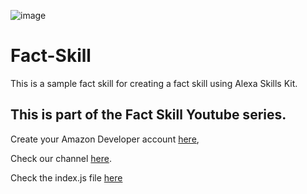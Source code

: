 ![image](https://s3.ap-south-1.amazonaws.com/com.alexa.sample/Untitled-1.png?response-content-disposition=inline&X-Amz-Security-Token=IQoJb3JpZ2luX2VjEA0aCXVzLWVhc3QtMSJHMEUCIFQNkkTfuWed2lT2n%2FJhfTisbT2k4fWe%2F31xAObEfOigAiEA5KlgEIxTGcm4Ib%2BQgqMB2Q2qkzg36qdcgnS7G%2BLciUEqxAIIFRAAGgw5ODU2NTYxMzU0OTMiDGA6Ri2GQHGOMZT3OyqhAu%2F9FUkCkOBKdZDxHlNxvqnRnNZRjsJERL46ptq2WIbrM2FbgQCNqKS%2F0IxbfT%2Fj5FjBJZZFz1pOwUjzo33JVG5pYIqKyJJxjK3NOu5dybc05Vddock9UUZVX8N7w%2Bj9D6kMNrzWAj%2FxL9IiMQ3qlTWozO7D7BFCF%2FiEQIK%2FJn4ifOuqmYp7Exw3ndv7L48YSFNL%2BvLiRsRt2DLmywPdFZ63IzwBQgheoVqULVKImhmZVfdcGvV2JObZTAQF2il7Vbu8iHwr%2BZS4yNk%2FK1Nrkvr9%2Fro4J%2FVGv2bXUSR76e5oWH%2BOsPc9g1XbmDI1hNLNN24erh5zrCHDF96mehxeRCOeNne3Xg6K86K70LS2InZY31cqY0x%2FRQbLCfIzxve%2FIxww1MvY%2BgU6sALEWWmB4L4GAh5TTrqvZy0s6QNZRdOfBHtctnUzDN7rnZS6fo3f8ybTB58vkZi%2BOaD9u7XhwU2BIuxgKMwW%2FHCvY1%2FKyJlbQDxYXFGXcVNd99DakZFcSMEnK%2FM9mglpDcxK0js3UGvDDXs3sdVTXBbhwgwpKBJ1pHgVRsxWGUGJvWVDgaQ2K%2BwlesB%2BOE4bTPATUbcNJSe39rOi76V3kYGUgnQR2iqsUFN%2B3FfJXqeEEiobUZnEN%2BMV2WfAu6BY6H9EY8h4xMIbUkjKek2X%2Fq%2B%2FBcxspP5cbcVXYWjCaj%2FgaaiA4TIzNbV5YOpUZF5fy4bO%2BCQFTwRcqcheERbM1l67C%2FzMs07rXg%2FLqYfzH9RbvZ4rsR%2FqfGQXGvf8edkgobZynr7nVDuUkxyiVi1AljGP&X-Amz-Algorithm=AWS4-HMAC-SHA256&X-Amz-Date=20200907T122241Z&X-Amz-SignedHeaders=host&X-Amz-Expires=300&X-Amz-Credential=ASIA6K7NPB5C6MNNW7PK%2F20200907%2Fap-south-1%2Fs3%2Faws4_request&X-Amz-Signature=73c15e2b725773e6c2a72c5d325d73044d80f8bfdd3b8a273f45c15229482df1)

# Fact-Skill
This is a sample fact skill for creating a fact skill using Alexa Skills Kit.

## This is part of the Fact Skill Youtube series.

Create your Amazon Developer account [here](https://developer.amazon.com),

Check our channel [here](https://www.youtube.com/channel/UCHRZ9VqG4hBiKk5JpN1Fvsg).

Check the index.js file [here](lambda/index.js)


